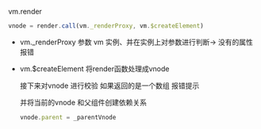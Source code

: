 vm.render

```javascript
vnode = render.call(vm._renderProxy, vm.$createElement)	
```

- vm._renderProxy 参数   vm 实例、并在实例上对参数进行判断-> 没有的属性报错

- vm.$createElement 将render函数处理成vnode 

  接下来对vnode 进行校验 如果返回的是一个数组  报错提示 

  并将当前的vnode 和父组件创建依赖关系

  ```javascript
  vnode.parent = _parentVnode
  ```

  